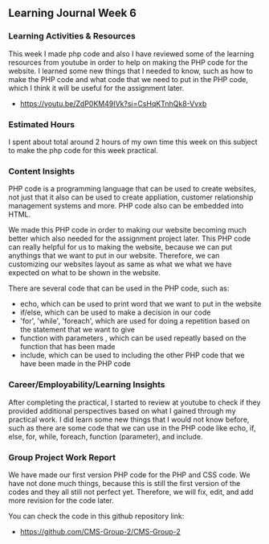 ## Learning Journal Week 6

### Learning Activities & Resources
This week I made php code and also I have reviewed some of the learning resources from youtube in order to help on making the PHP code for the website.
I learned some new things that I needed to know, such as how to make the PHP code and what code that we need to put in the PHP code, 
which I think it will be useful for the assignment later.
- https://youtu.be/ZdP0KM49IVk?si=CsHqKTnhQk8-Vvxb

### Estimated Hours
I spent about total around 2 hours of my own time this week on this subject to make the php code for this week practical.

### Content Insights
PHP code is a programming language that can be used to create websites, not just that it also can be used to create appliation, customer relationship management systems and more.
PHP code also can be embedded into HTML.

We made this PHP code in order to making our website becoming much better which also needed for the assignment project later.
This PHP code can really helpful for us to making the website, because we can put anythings that we want to put in our website. 
Therefore, we can customizing our websites layout as same as what we what we have expected on what to be shown in the website.

There are several code that can be used in the PHP code, such as: 
- echo, which can be used to print word that we want to put in the website
- if/else, which can be used to make a decision in our code
- 'for', 'while', 'foreach', which are used for doing a repetition based on the statement that we want to give
- function with parameters , which can be used repeatly based on the function that has been made
- include, which can be used to including the other PHP code that we have been made in the PHP code

### Career/Employability/Learning Insights
After completing the practical, I started to review at youtube to check if they provided additional perspectives based on
what I gained through my practical work. I did learn some new things that I would not know before, such as there are some code that we can use
in the PHP code like echo, if, else, for, while, foreach, function (parameter), and include.

### Group Project Work Report
We have made our first version PHP code for the PHP and CSS code. We have not done much things, because this is still the first version of the codes and
they all still not perfect yet. Therefore, we will fix, edit, and add more revision for the code later. 

You can check the code in this github repository link:
- https://github.com/CMS-Group-2/CMS-Group-2
